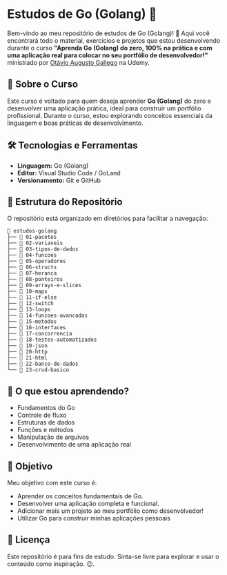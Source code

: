 
# Estudos de Go (Golang) 🚀  

Bem-vindo ao meu repositório de estudos de Go (Golang)! 🎉 Aqui você encontrará todo o material, exercícios e projetos que estou desenvolvendo durante o curso **"Aprenda Go (Golang) do zero, 100% na prática e com uma aplicação real para colocar no seu portfólio de desenvolvedor!"** ministrado por [Otávio Augusto Gallego](https://www.udemy.com/user/otavio-augusto-gallego/) na Udemy.  

## 📘 Sobre o Curso  
Este curso é voltado para quem deseja aprender **Go (Golang)** do zero e desenvolver uma aplicação prática, ideal para construir um portfólio profissional. Durante o curso, estou explorando conceitos essenciais da linguagem e boas práticas de desenvolvimento.  

## 🛠️ Tecnologias e Ferramentas  
- **Linguagem:** Go (Golang)  
- **Editor:** Visual Studio Code  / GoLand
- **Versionamento:** Git e GitHub  

## 📂 Estrutura do Repositório  
O repositório está organizado em diretórios para facilitar a navegação:  

```plaintext
📂 estudos-golang  
├── 📁 01-pacotes  
├── 📁 02-variaveis  
├── 📁 03-tipos-de-dados  
├── 📁 04-funcoes  
├── 📁 05-operadores  
├── 📁 06-structs  
├── 📁 07-heranca  
├── 📁 08-ponteiros  
├── 📁 09-arrays-e-slices  
├── 📁 10-maps  
├── 📁 11-if-else  
├── 📁 12-switch  
├── 📁 13-loops  
├── 📁 14-funcoes-avancadas  
├── 📁 15-metodos  
├── 📁 16-interfaces  
├── 📁 17-concorrencia  
├── 📁 18-testes-automatizados  
├── 📁 19-json  
├── 📁 20-http  
├── 📁 21-html  
├── 📁 22-banco-de-dados  
└── 📁 23-crud-basico
```

## 🌟 O que estou aprendendo?
- Fundamentos do Go
- Controle de fluxo
- Estruturas de dados
- Funções e métodos
- Manipulação de arquivos
- Desenvolvimento de uma aplicação real

## 🎯 Objetivo
Meu objetivo com este curso é:

- Aprender os conceitos fundamentais de Go.
- Desenvolver uma aplicação completa e funcional.
- Adicionar mais um projeto ao meu portfólio como desenvolvedor!
- Utilizar Go para construir minhas aplicações pessoais

## 📜 Licença
Este repositório é para fins de estudo. Sinta-se livre para explorar e usar o conteúdo como inspiração. 😉.

